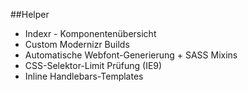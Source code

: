 ##Helper

* Indexr - Komponentenübersicht
* Custom Modernizr Builds
* Automatische Webfont-Generierung + SASS Mixins 
* CSS-Selektor-Limit Prüfung (IE9)
* Inline Handlebars-Templates
